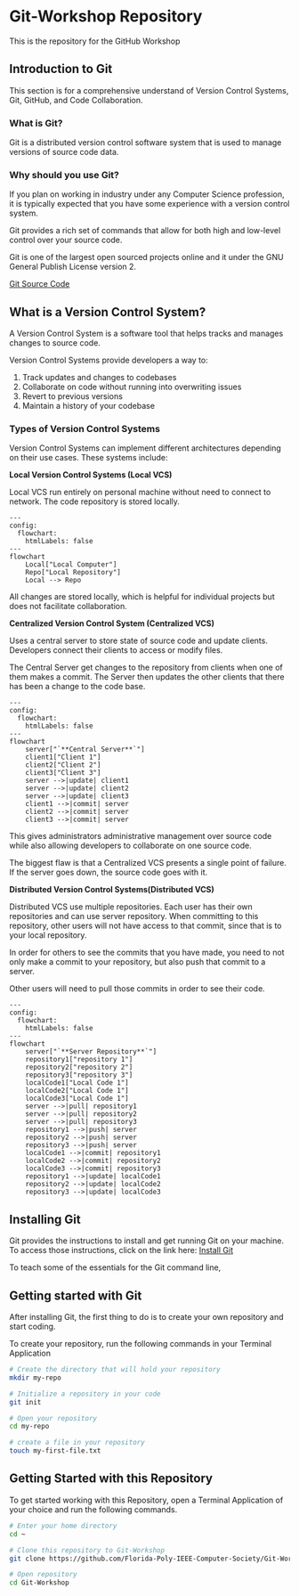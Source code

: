 # Git-Workshop Repository

This is the repository for the GitHub Workshop

## Introduction to Git

This section is for a comprehensive understand of Version Control Systems, Git, GitHub, and Code Collaboration.

### What is Git?

Git is a distributed version control software system that is used to manage versions of source code data.

### Why should you use Git?

If you plan on working in industry under any Computer Science profession, it is typically expected that you have some experience with a version control system.

Git provides a rich set of commands that allow for both high and low-level control over your source code.

Git is one of the largest open sourced projects online and it under the GNU General Publish License version 2.

[Git Source Code](https://github.com/git/git)

## What is a Version Control System?

A Version Control System is a software tool that helps tracks and manages changes to source code.

Version Control Systems provide developers a way to:

1. Track updates and changes to codebases
1. Collaborate on code without running into overwriting issues
1. Revert to previous versions
1. Maintain a history of your codebase

### Types of Version Control Systems

Version Control Systems can implement different architectures depending on their use cases. These systems include:

**Local Version Control Systems (Local VCS)**

Local VCS run entirely on personal machine without need to connect to network. The code repository is stored locally.

```mermaid
---
config:
  flowchart:
    htmlLabels: false
---
flowchart
    Local["Local Computer"]
    Repo["Local Repository"]
    Local --> Repo

```

All changes are stored locally, which is helpful for individual projects but does not facilitate collaboration.

**Centralized Version Control System (Centralized VCS)**

Uses a central server to store state of source code and update clients. Developers connect their clients to access or modify files.

The Central Server get changes to the repository from clients when one of them makes a commit. The Server then updates the other clients that there has been a change to the code base.

```mermaid
---
config:
  flowchart:
    htmlLabels: false
---
flowchart
    server["`**Central Server**`"]
    client1["Client 1"]
    client2["Client 2"]
    client3["Client 3"]
    server -->|update| client1
    server -->|update| client2
    server -->|update| client3
    client1 -->|commit| server
    client2 -->|commit| server
    client3 -->|commit| server

```

This gives administrators administrative management over source code while also allowing developers to collaborate on one source code.

The biggest flaw is that a Centralized VCS presents a single point of failure. If the server goes down, the source code goes with it.

**Distributed Version Control Systems(Distributed VCS)**

Distributed VCS use multiple repositories. Each user has their own repositories and can use server repository. When committing to this repository, other users will not have access to that commit, since that is to your local repository.

In order for others to see the commits that you have made, you need to not only make a commit to your repository, but also push that commit to a server.

Other users will need to pull those commits in order to see their code.

```mermaid
---
config:
  flowchart:
    htmlLabels: false
---
flowchart
    server["`**Server Repository**`"]
    repository1["repository 1"]
    repository2["repository 2"]
    repository3["repository 3"]
    localCode1["Local Code 1"]
    localCode2["Local Code 1"]
    localCode3["Local Code 1"]
    server -->|pull| repository1
    server -->|pull| repository2
    server -->|pull| repository3
    repository1 -->|push| server
    repository2 -->|push| server
    repository3 -->|push| server
    localCode1 -->|commit| repository1
    localCode2 -->|commit| repository2
    localCode3 -->|commit| repository3
    repository1 -->|update| localCode1
    repository2 -->|update| localCode2
    repository3 -->|update| localCode3

```

## Installing Git

Git provides the instructions to install and get running Git on your machine. To access those instructions,
click on the link here: [Install Git](https://git-scm.com/book/en/v2/Getting-Started-Installing-Git)

To teach some of the essentials for the Git command line,

## Getting started with Git

After installing Git, the first thing to do is to create your own repository and
start coding.

To create your repository, run the following commands in your Terminal Application

```bash
# Create the directory that will hold your repository
mkdir my-repo

# Initialize a repository in your code
git init

# Open your repository
cd my-repo

# create a file in your repository
touch my-first-file.txt
```

## Getting Started with this Repository

To get started working with this Repository, open a Terminal Application of your choice and run the following commands.

```bash
# Enter your home directory
cd ~

# Clone this repository to Git-Workshop
git clone https://github.com/Florida-Poly-IEEE-Computer-Society/Git-Workshop.git

# Open repository
cd Git-Workshop

```
